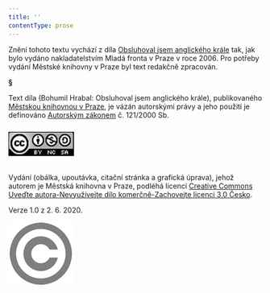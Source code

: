 ```yaml
---
title: ''
contentType: prose
---
```


Znění tohoto textu vychází z díla [Obsluhoval jsem anglického krále](https://search.mlp.cz/cz/titul/obsluhoval-jsem-anglickeho-krale/2575687/#book-content) tak, jak bylo vydáno nakladatelstvím Mladá fronta v Praze v roce 2006. Pro potřeby vydání Městské knihovny v Praze byl text redakčně zpracován.

**§**

Text díla (Bohumil Hrabal: Obsluhoval jsem anglického krále), publikovaného [Městskou knihovnou v Praze](https://www.mlp.cz/cz/), je vázán autorskými právy a jeho použití je definováno [Autorským zákonem](https://www.mkcr.cz/predpisy-zakonu-709.html) č. 121/2000 Sb.

[![image001.jpg](./resources/image001_fmt.png)](https://creativecommons.org/licenses/by-nc-sa/3.0/cz/)

Vydání (obálka, upoutávka, citační stránka a grafická úprava), jehož autorem je Městská knihovna v Praze, podléhá licenci [Creative Commons Uveďte autora-Nevyužívejte dílo komerčně-Zachovejte licenci 3.0 Česko](https://creativecommons.org/licenses/by-nc-sa/3.0/cz/).

  

Verze 1.0 z 2. 6. 2020.

  

![image002.jpg](./resources/image002_fmt.png)
